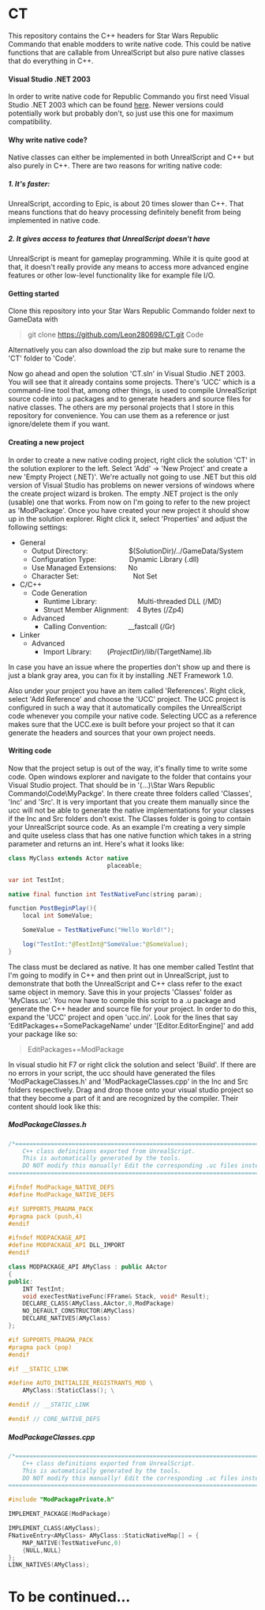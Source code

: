 # CT
This repository contains the C++ headers for Star Wars Republic Commando that enable modders to write native code.
This could be native functions that are callable from UnrealScript but also pure native classes that do everything in C++.

#### Visual Studio .NET 2003
In order to write native code for Republic Commando you first need Visual Studio .NET 2003 which can be found [here](https://wiki.swrc-modding.net/index.php?title=MS_Visual_Studio_2003).
Newer versions could potentially work but probably don't, so just use this one for maximum compatibility.

#### Why write native code?
Native classes can either be implemented in both UnrealScript and C++ but also purely in C++. There are two reasons for
writing native code:
##### 1. It's faster:
UnrealScript, according to Epic, is about 20 times slower than C++. That means functions that do heavy processing definitely
benefit from being implemented in native code.
##### 2. It gives access to features that UnrealScript doesn't have
UnrealScript is meant for gameplay programming. While it is quite good at that, it doesn't really provide any means to access
more advanced engine features or other low-level functionality like for example file I/O.

#### Getting started
Clone this repository into your Star Wars Republic Commando folder next to GameData with
> git clone https://github.com/Leon280698/CT.git Code

Alternatively you can also download the zip but make sure to rename the 'CT' folder to 'Code'.

Now go ahead and open the solution 'CT.sln' in Visual Studio .NET 2003. You will see that it already contains some projects.
There's 'UCC' which is a command-line tool that, among other things, is used to compile UnrealScript source code into .u
packages and to generate headers and source files for native classes.
The others are my personal projects that I store in this repository for convenience. You can use them as a reference or just
ignore/delete them if you want.

#### Creating a new project
In order to create a new native coding project, right click the solution 'CT' in the solution explorer to the left.
Select 'Add' -> 'New Project' and create a new 'Empty Project (.NET)'. We're actually not going to use .NET but this old version
of Visual Studio has problems on newer versions of windows where the create project wizard is broken. The empty .NET project
is the only (usable) one that works. From now on I'm going to refer to the new project as 'ModPackage'.
Once you have created your new project it should show up in the solution explorer. Right click it, select 'Properties' and adjust the
following settings:
* General
  * Output Directory: &nbsp;&nbsp;&nbsp;&nbsp;&nbsp;&nbsp;&nbsp;&nbsp;&nbsp;&nbsp;&nbsp;&nbsp;&nbsp;&nbsp;&nbsp;&nbsp;&nbsp;&nbsp;&nbsp; $(SolutionDir)/\.\./GameData/System
  * Configuration Type: &nbsp;&nbsp;&nbsp;&nbsp;&nbsp;&nbsp;&nbsp;&nbsp;&nbsp;&nbsp;&nbsp;&nbsp;&nbsp;&nbsp;&nbsp; Dynamic Library (.dll)
  * Use Managed Extensions: &nbsp;&nbsp;&nbsp;&nbsp; No
  * Character Set: &nbsp;&nbsp;&nbsp;&nbsp;&nbsp;&nbsp;&nbsp;&nbsp;&nbsp;&nbsp;&nbsp;&nbsp;&nbsp;&nbsp;&nbsp;&nbsp;&nbsp;&nbsp;&nbsp;&nbsp;&nbsp;&nbsp;&nbsp;&nbsp;&nbsp;&nbsp; Not Set
* C/C++
  * Code Generation
    * Runtime Library: &nbsp;&nbsp;&nbsp;&nbsp;&nbsp;&nbsp;&nbsp;&nbsp;&nbsp;&nbsp;&nbsp;&nbsp;&nbsp;&nbsp;&nbsp;&nbsp;&nbsp;&nbsp;&nbsp; Multi-threaded DLL (/MD)
    * Struct Member Alignment: &nbsp;&nbsp; 4 Bytes (/Zp4)
  * Advanced
    * Calling Convention: &nbsp;&nbsp;&nbsp;&nbsp;&nbsp;&nbsp;&nbsp;&nbsp;&nbsp; __fastcall (/Gr)
* Linker
  * Advanced
    * Import Library: &nbsp;&nbsp;&nbsp;&nbsp;&nbsp;&nbsp; $(ProjectDir)/lib/$(TargetName).lib

In case you have an issue where the properties don't show up and there is just a blank gray area, you can fix it by installing .NET Framework 1.0.

Also under your project you have an item called 'References'. Right click, select 'Add Reference' and choose the 'UCC' project.
The UCC project is configured in such a way that it automatically compiles the UnrealScript code whenever you compile your native code.
Selecting UCC as a reference makes sure that the UCC.exe is built before your project so that it can generate the headers and sources that
your own project needs.

#### Writing code
Now that the project setup is out of the way, it's finally time to write some code. Open windows explorer and navigate to the folder
that contains your Visual Studio project. That should be in '(...)\\Star Wars Republic Commando\\Code\\MyPackge'.
In there create three folders called 'Classes', 'Inc' and 'Src'. It is very important that you create them manually since the ucc will not be
able to generate the native implementations for your classes if the Inc and Src folders don't exist.
The Classes folder is going to contain your UnrealScript source code. As an example I'm creating a very simple and quite useless class
that has one native function which takes in a string parameter and returns an int.
Here's what it looks like:
```Java
class MyClass extends Actor native
                            placeable;

var int TestInt;

native final function int TestNativeFunc(string param);

function PostBeginPlay(){
    local int SomeValue;

    SomeValue = TestNativeFunc("Hello World!");

    log("TestInt:"@TestInt@"SomeValue:"@SomeValue);
}
```
The class must be declared as native. It has one member called TestInt that I'm going to modify in C++ and then print out
in UnrealScript, just to demonstrate that both the UnrealScript and C++ class refer to the exact same object in memory.
Save this in your projects 'Classes' folder as 'MyClass.uc'. You now have to compile this script to a .u package and generate the
C++ header and source file for your project. In order to do this, expand the 'UCC' project and open 'ucc.ini'.
Look for the lines that say 'EditPackages+=SomePackageName' under '[Editor.EditorEngine]' and add your package like so:
> EditPackages+=ModPackage

In visual studio hit F7 or right click the solution and select 'Build'. If there are no errors in your script, the ucc should have generated
the files 'ModPackageClasses.h' and 'ModPackageClasses.cpp' in the Inc and Src folders respectively.
Drag and drop those onto your visual studio project so that they become a part of it and are recognized by the compiler.
Their content should look like this:
##### ModPackageClasses.h
```C++
/*===========================================================================
    C++ class definitions exported from UnrealScript.
    This is automatically generated by the tools.
    DO NOT modify this manually! Edit the corresponding .uc files instead!
===========================================================================*/

#ifndef ModPackage_NATIVE_DEFS
#define ModPackage_NATIVE_DEFS

#if SUPPORTS_PRAGMA_PACK
#pragma pack (push,4)
#endif

#ifndef MODPACKAGE_API
#define MODPACKAGE_API DLL_IMPORT
#endif

class MODPACKAGE_API AMyClass : public AActor
{
public:
    INT TestInt;
    void execTestNativeFunc(FFrame& Stack, void* Result);
    DECLARE_CLASS(AMyClass,AActor,0,ModPackage)
    NO_DEFAULT_CONSTRUCTOR(AMyClass)
    DECLARE_NATIVES(AMyClass)
};

#if SUPPORTS_PRAGMA_PACK
#pragma pack (pop)
#endif

#if __STATIC_LINK

#define AUTO_INITIALIZE_REGISTRANTS_MOD \
	AMyClass::StaticClass(); \

#endif // __STATIC_LINK

#endif // CORE_NATIVE_DEFS
```
##### ModPackageClasses.cpp
```C++
/*===========================================================================
    C++ class definitions exported from UnrealScript.
    This is automatically generated by the tools.
    DO NOT modify this manually! Edit the corresponding .uc files instead!
===========================================================================*/

#include "ModPackagePrivate.h"

IMPLEMENT_PACKAGE(ModPackage)

IMPLEMENT_CLASS(AMyClass);
FNativeEntry<AMyClass> AMyClass::StaticNativeMap[] = {
	MAP_NATIVE(TestNativeFunc,0)
	{NULL,NULL}
};
LINK_NATIVES(AMyClass);
```

# To be continued...